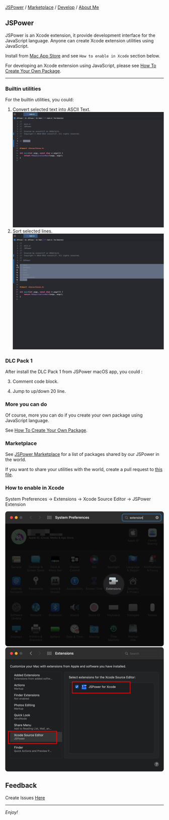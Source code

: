 [JSPower](https://jspowerx.github.io/) / [Marketplace](https://jspowerx.github.io/marketplace) / [Develop](https://jspowerx.github.io/develop) / [About Me](https://github.com/everettjf)

## JSPower

JSPower is an Xcode extension, it provide development interface for the JavaScript language. Anyone can create Xcode extension utilities using JavaScript.

Install from [Mac App Store](https://itunes.apple.com/app/code-friend/id1441249580) and see `How to enable in Xcode` section below.

For developing an Xcode extension using JavaScript, please see [How To Create Your Own Package](https://jspowerx.github.io/develop).

---

### Builtin utilities

For the builtin utilities, you could:
1) Convert selected text into ASCII Text.
![](image/jspowerx-asciitext.gif)
2) Sort selected lines.
![](image/jspowerx-sort.gif)


### DLC Pack 1

After install the DLC Pack 1 from JSPower macOS app, you could :

3) Comment code block.

4) Jump to up/down 20 line.


### More you can do

Of course, more you can do if you create your own package using JavaScript language.

See [How To Create Your Own Package](https://jspowerx.github.io/develop).

### Marketplace

See [JSPower Marketplace](https://jspowerx.github.io/marketplace/) for a list of packages shared by our JSPower in the world.

If you want to share your utilities with the world, create a pull request to [this file](https://github.com/jspowerx/jspowerx.github.io/blob/master/marketplace/README.md).


### How to enable in Xcode

System Preferences -> Extensions -> Xcode Source Editor -> JSPower Extension

![](image/enable-step1.png)
![](image/enable-step2.png)


## Feedback

Create Issues [Here](https://github.com/jspowerx/jspowerx.github.io/issues)


---

*Enjoy!*


